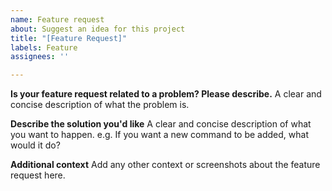```yaml
---
name: Feature request
about: Suggest an idea for this project
title: "[Feature Request]"
labels: Feature
assignees: ''

---
```


**Is your feature request related to a problem? Please describe.**
A clear and concise description of what the problem is. 

**Describe the solution you'd like**
A clear and concise description of what you want to happen.
e.g. If you want a new command to be added, what would it do?

**Additional context**
Add any other context or screenshots about the feature request here.
